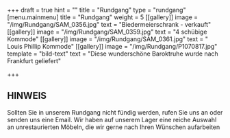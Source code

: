 +++
draft = true
hint = ""
title = "Rundgang"
type = "rundgang"
[menu.mainmenu]
title = "Rundgang"
weight = 5
[[gallery]]
image = "/img/Rundgang/SAM_0356.jpg"
text = "Biedermeierschrank - verkauft"
[[gallery]]
image = "/img/Rundgang/SAM_0359.jpg"
text = "4 schübige Kommode"
[[gallery]]
image = "/img/Rundgang/SAM_0361.jpg"
text = " Louis Phillip Kommode"
[[gallery]]
image = "/img/Rundgang/P1070817.jpg"
template = "bild-text"
text = "Diese wunderschöne Baroktruhe wurde nach Frankfurt geliefert"

+++
## HINWEIS

Sollten Sie in unserem Rundgang nicht fündig werden, rufen Sie uns an oder senden uns eine Email. Wir haben auf unserem Lager eine reiche Auswahl an unrestaurierten Möbeln, die wir gerne nach Ihren Wünschen aufarbeiten